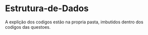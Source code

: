 # Estrutura-de-Dados
A explição dos codigos estão na propria pasta, imbutidos dentro dos codigos das questoes.